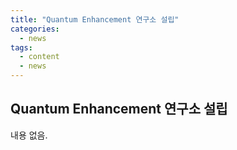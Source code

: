 ```yaml
---
title: "Quantum Enhancement 연구소 설립"
categories:
  - news
tags:
  - content
  - news
---
```


## Quantum Enhancement 연구소 설립  

내용 없음.  
